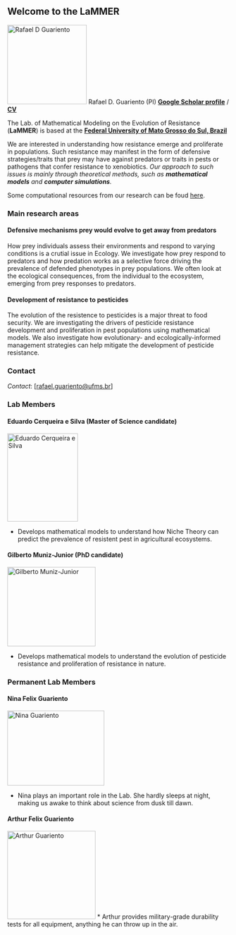 ## Welcome to the **LaMMER** 


<img src="https://yt3.ggpht.com/ytc/AKedOLS3ZozpNoeoUe-rdYzfV4vDonEDMmKfViEPA2T_=s900-c-k-c0x00ffffff-no-rj" alt="Rafael D Guariento" style="height: 180px; width:180px;"/> Rafael D. Guariento (PI) [**Google Scholar profile**](https://scholar.google.com.br/citations?hl=en&user=3n8lKtcAAAAJ&view_op=list_works&sortby=pubdate) / [**CV**](http://lattes.cnpq.br/1463776084744636)


The Lab. of Mathematical Modeling on the Evolution of Resistance (**LaMMER**) is based at the [**Federal University of Mato Grosso do Sul, Brazil**](http://ufms.br)

We are interested in understanding how resistance emerge and proliferate in populations. Such resistance may manifest in the form of defensive strategies/traits that prey may have against predators or traits in pests or pathogens that confer resistance to xenobiotics. *Our approach to such issues is mainly through theoretical methods, such as **mathematical models** and **computer simulations**.*

Some computational resources from our research can be foud [here](https://github.com/rafaelguariento/).

### Main research areas

#### Defensive mechanisms prey would evolve to get away from predators 

How prey individuals assess their environments and respond to varying conditions is a crutial issue in Ecology. We investigate how prey respond to predators and how predation works as a selective force driving the prevalence of defended phenotypes in prey populations. We often look at the ecological consequences, from the individual to the ecosystem, emerging from prey responses to predators.  


#### Development of resistance to pesticides 

The evolution of the resistence to pesticides is a major threat to food security. We are investigating the drivers of pesticide resistance development and proliferation in pest populations using mathematical models. We also investigate how evolutionary- and ecologically-informed management strategies can help mitigate the development of pesticide resistance.  


### Contact

*Contact*: [rafael.guariento@ufms.br]

### Lab Members

#### Eduardo Cerqueira e Silva (Master of Science candidate)

<img src="/LaMMER/DuduFoz.png" alt="Eduardo Cerqueira e Silva" style="height: 200px; width:160px;"/>

* Develops mathematical models to understand how Niche Theory can predict the prevalence of resistent pest in agricultural ecosystems. 

#### Gilberto Muniz-Junior (PhD candidate)

<img src="/LaMMER/gilberto.png" alt="Gilberto Muniz-Junior" style="height: 180px; width:200px;"/>

* Develops mathematical models to understand the evolution of pesticide resistance and proliferation of resistance in nature. 

### Permanent Lab Members

#### Nina Felix Guariento

<img src="/LaMMER/nina.png" alt="Nina Guariento" style="height: 170px; width:220px;"/>

* Nina plays an important role in the Lab. She hardly sleeps at night, making us awake to think about science from dusk till dawn. 

#### Arthur Felix Guariento

<img src="/LaMMER/arthur.png" alt="Arthur Guariento" style="height: 200px; width:200px;"/>
* Arthur provides military-grade durability tests for all equipment, anything he can throw up in the air. 


